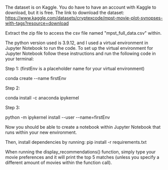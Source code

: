The dataset is on Kaggle. You do have to have an account with Kaggle to download, but it is free.
The link to download the dataset:
https://www.kaggle.com/datasets/cryptexcode/mpst-movie-plot-synopses-with-tags?resource=download

Extract the zip file to access the csv file named "mpst_full_data.csv" within.

The python version used is 3.9.12, and I used a virtual environment in Jupyter Notebook to run the code.
To set up the virtual environment for Jupyter Notebook follow these instructions and run the following code in your terminal:

Step 1: (firstEnv is a placeholder name for your virtual environment)

conda create --name firstEnv

Step 2:

conda install -c anaconda ipykernel

Step 3:

python -m ipykernel install --user --name=firstEnv

Now you should be able to create a notebook within Jupyter Notebook that runs within your new environment.

Then, install dependencies by running:
pip install -r requirements.txt

When running the display_recommendations() function, simply type your movie preferences and it will print the top 5 matches 
         (unless you specify a different amount of movies within the function call).
